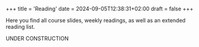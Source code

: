 +++
title = 'Reading'
date = 2024-09-05T12:38:31+02:00
draft = false
+++

Here you find all course slides, weekly readings, as well as an extended reading list. 

UNDER CONSTRUCTION
